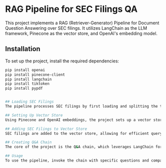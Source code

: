# RAG Pipeline for SEC Filings QA

This project implements a RAG (Retriever-Generator) Pipeline for Document Question Answering over SEC filings. It utilizes LangChain as the LLM framework, Pinecone as the vector store, and OpenAI's embedding model.

## Installation

To set up the project, install the required dependencies:

```bash
pip install openai
pip install pinecone-client
pip install langchain
pip install tiktoken
pip install pypdf


## Loading SEC Filings
The pipeline processes SEC filings by first loading and splitting the text data. This is demonstrated with financial reports from AXSM and JNJ.

## Setting Up Vector Store
Using Pinecone and OpenAI embeddings, the project sets up a vector store for efficient retrieval of document sections relevant to user queries.

## Adding SEC Filings to Vector Store
SEC filings are added to the vector store, allowing for efficient querying.

## Creating Q&A Chain
The core of the project is the Q&A chain, which leverages LangChain for querying and generating responses.

## Usage
To use the pipeline, invoke the chain with specific questions and company tickers.

